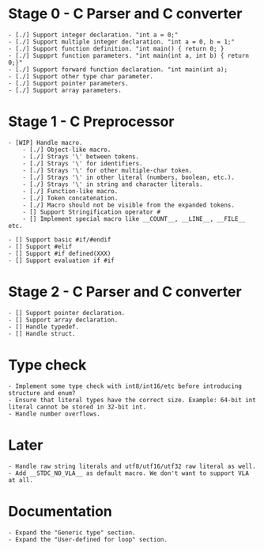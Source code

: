 
# Stage 0 - C Parser and C converter
  
    - [./] Support integer declaration. "int a = 0;"
    - [./] Support multiple integer declaration. "int a = 0, b = 1;"
    - [./] Support function definition. "int main() { return 0; }
    - [./] Suppprt function parameters. "int main(int a, int b) { return 0;}"
    - [./] Support forward function declaration. "int main(int a);
    - [./] Support other type char parameter.
    - [./] Support pointer parameters.
    - [./] Support array parameters.
    
# Stage 1 - C Preprocessor

    - [WIP] Handle macro.
        - [./] Object-like macro.
        - [./] Strays '\' between tokens.
        - [./] Strays '\' for identifiers.
        - [./] Strays '\' for other multiple-char token.
        - [./] Strays '\' in other literal (numbers, boolean, etc.).
        - [./] Strays '\' in string and character literals.
        - [./] Function-like macro.
        - [./] Token concatenation.
        - [./] Macro should not be visible from the expanded tokens.
        - [] Support Stringification operator #
        - [] Implement special macro like __COUNT__, __LINE__, __FILE__ etc.
        
    - [] Support basic #if/#endif
    - [] Support #elif
    - [] Support #if defined(XXX)
    - [] Support evaluation if #if
    
# Stage 2 - C Parser and C converter

    - [] Support pointer declaration.
    - [] Support array declaration.
    - [] Handle typedef.
    - [] Handle struct.
    
# Type check

    - Implement some type check with int8/int16/etc before introducing structure and enum?
    - Ensure that literal types have the correct size. Example: 64-bit int literal cannot be stored in 32-bit int.
    - Handle number overflows.
    
# Later
    - Handle raw string literals and utf8/utf16/utf32 raw literal as well.
    - Add __STDC_NO_VLA__ as default macro. We don't want to support VLA at all.
    
# Documentation
    - Expand the "Generic type" section.
    - Expand the "User-defined for loop" section.